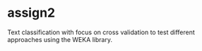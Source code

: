 # assign2

Text classification with focus on cross validation to test different approaches using the WEKA library.

